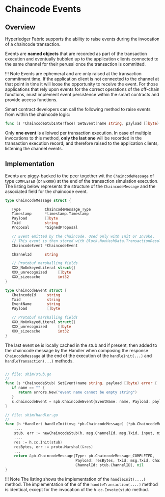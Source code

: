 # Chaincode Events

## Overview

Hyperledger Fabric supports the ability to raise events during the invocation of a chaincode transaction.

Events are __named objects__ that are recorded as part of the transaction execution and eventually bubbled up to the application clients connected to the same channel for their perusal once the transaction is committed.

!!! Note
    Events are ephemeral and are only raised at the transaction commitment time. If the application client is not connected to the channel at that point in time it will loose the opportunity to receive the event. For those applications that rely upon events for the correct operations of the off-chain functions, must implement event persistence within the smart contracts and provide access functions.

Smart contract developers can call the following method to raise events from within the chaincode logic:

```go
func (s *ChaincodeStubInterface) SetEvent(name string, payload []byte) error
```

Only __one event__ is alloiwed per transaction execution. In case of multiple invocations to this method, __only the last one__ will be recorded in the transaction execution record, and therefore raised to the application clients, listening the channel events.

## Implementation

Events are piggy-backed to the peer together wit the `ChaincodeMessage` of type `COMPLETED` (or `ERROR`) at the end of the transaction simulation execution. The listing below represents the structure of the `ChaincodeMessage` and the associated field for the chaincode event.

```go
type ChaincodeMessage struct {

   Type           ChaincodeMessage_Type
   Timestamp      *timestamp.Timestamp
   Payload        []byte
   Txid           string
   Proposal       *SignedProposal

   // Event emitted by the chaincode. Used only with Init or Invoke.
   // This event is then stored with Block.NonHashData.TransactionResult
   ChaincodeEvent *ChaincodeEvent

   ChannelId      string

   // Protobuf marshalling fields
   XXX_NoUnkeyedLiteral struct{}
   XXX_unrecognized     []byte
   XXX_sizecache        int32
}

type ChaincodeEvent struct {
   ChaincodeId     string
   Txid            string
   EventName       string
   Payload         []byte

   // Protobuf marshalling fields
   XXX_NoUnkeyedLiteral struct{}
   XXX_unrecognized     []byte
   XXX_sizecache        int32
}

```

The last event se is locally cached in the stub and if present, then added to the chaincode message by the Handler when composing the response `ChaincodeMessage` at the end of the execution of the `handleInit(...)` and `handleTransaction(...)` methods.

```go

// file: shim/stub.go
//
func (s *ChaincodeStub) SetEvent(name string, payload []byte) error {
   if name == "" {
      return errors.New("event name cannot be empty string")
   }
   s.chaincodeEvent = &pb.ChaincodeEvent{EventName: name, Payload: payload}
}

// file: shim/handler.go
//
func (h *Handler) handleInit(msg *pb.ChaincodeMessage) (*pb.ChaincodeMessage, error) {
    ....
    stub, err := newChaincodeStub(h, msg.ChannelId, msg.Txid, input, msg.Proposal)
    ....
    res := h.cc.Init(stub)
    resBytes, err := proto.Marshal(&res)
    ...
    return &pb.ChaincodeMessage{Type: pb.ChaincodeMessage_COMPLETED, 
                                Payload: resBytes, Txid: msg.Txid, ChaincodeEvent: stub.chaincodeEvent,
                                ChannelId: stub.ChannelID}, nil
}

```

!!! Note
    The listing shows the implementation of the `handleInit(....)` method. The implementation of the of the `handleTransaction(....)` method is identical, except for the invocation of the `h.cc.Invoke(stub)` method.
